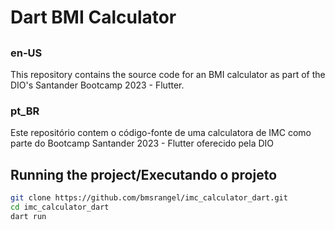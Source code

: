 # Dart BMI Calculator

##

### en-US

This repository contains the source code for an BMI calculator as part of the DIO's Santander Bootcamp 2023 - Flutter.

### pt_BR

Este repositório contem o código-fonte de uma calculatora de IMC como parte do Bootcamp Santander 2023 - Flutter oferecido pela DIO

## Running the project/Executando o projeto

```bash
git clone https://github.com/bmsrangel/imc_calculator_dart.git
cd imc_calculator_dart
dart run
```
